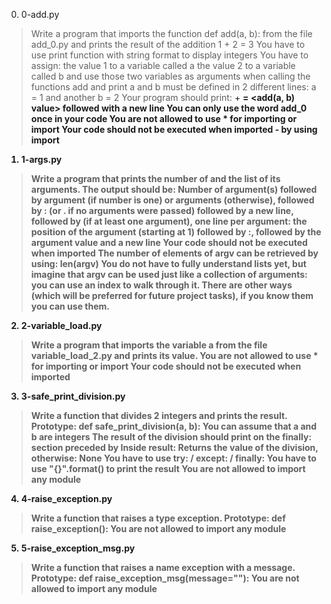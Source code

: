 0. 0-add.py
>Write a program that imports the function def add(a, b): from the file add_0.py and prints the result of the addition 1 + 2 = 3
>You have to use print function with string format to display integers
>You have to assign:
>the value 1 to a variable called a
>the value 2 to a variable called b
>and use those two variables as arguments when calling the functions add and print
>a and b must be defined in 2 different lines: a = 1 and another b = 2
>Your program should print: <a value> + <b value> = <add(a, b) value> followed with a new line
>You can only use the word add_0 once in your code
>You are not allowed to use * for importing or __import__
>Your code should not be executed when imported - by using __import__

1. 1-args.py
>Write a program that prints the number of and the list of its arguments.
>The output should be:
>Number of argument(s) followed by argument (if number is one) or arguments (otherwise), followed by
>: (or . if no arguments were passed) followed by
>a new line, followed by (if at least one argument),
>one line per argument:
>the position of the argument (starting at 1) followed by :, followed by the argument value and a new line
>Your code should not be executed when imported
>The number of elements of argv can be retrieved by using: len(argv)
>You do not have to fully understand lists yet, but imagine that argv can be used just like a collection of arguments: you can use an index to walk through it. There are other ways (which will be preferred for future project tasks), if you know them you can use them.

2. 2-variable_load.py
>Write a program that imports the variable a from the file variable_load_2.py and prints its value.
>You are not allowed to use * for importing or __import__
>Your code should not be executed when imported

3. 3-safe_print_division.py
>Write a function that divides 2 integers and prints the result.
>Prototype: def safe_print_division(a, b):
>You can assume that a and b are integers
>The result of the division should print on the finally: section preceded by Inside result:
>Returns the value of the division, otherwise: None
>You have to use try: / except: / finally:
>You have to use "{}".format() to print the result
>You are not allowed to import any module

4. 4-raise_exception.py
>Write a function that raises a type exception.
>Prototype: def raise_exception():
>You are not allowed to import any module

5. 5-raise_exception_msg.py
>Write a function that raises a name exception with a message.
>Prototype: def raise_exception_msg(message=""):
>You are not allowed to import any module